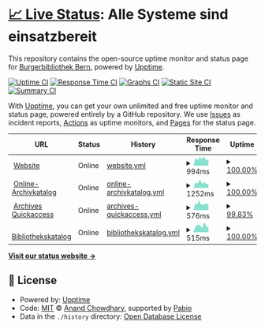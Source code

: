 # [📈 Live Status](https://burgerbibliothek.github.io/upptime): <!--live status--> **Alle Systeme sind einsatzbereit**

This repository contains the open-source uptime monitor and status page for [Burgerbibliothek Bern](https://www.burgerbib.ch), powered by [Upptime](https://github.com/upptime/upptime).

[![Uptime CI](https://github.com/burgerbibliothek/upptime/workflows/Uptime%20CI/badge.svg)](https://github.com/burgerbibliothek/upptime/actions?query=workflow%3A%22Uptime+CI%22)
[![Response Time CI](https://github.com/burgerbibliothek/upptime/workflows/Response%20Time%20CI/badge.svg)](https://github.com/burgerbibliothek/upptime/actions?query=workflow%3A%22Response+Time+CI%22)
[![Graphs CI](https://github.com/burgerbibliothek/upptime/workflows/Graphs%20CI/badge.svg)](https://github.com/burgerbibliothek/upptime/actions?query=workflow%3A%22Graphs+CI%22)
[![Static Site CI](https://github.com/burgerbibliothek/upptime/workflows/Static%20Site%20CI/badge.svg)](https://github.com/burgerbibliothek/upptime/actions?query=workflow%3A%22Static+Site+CI%22)
[![Summary CI](https://github.com/burgerbibliothek/upptime/workflows/Summary%20CI/badge.svg)](https://github.com/burgerbibliothek/upptime/actions?query=workflow%3A%22Summary+CI%22)

With [Upptime](https://upptime.js.org), you can get your own unlimited and free uptime monitor and status page, powered entirely by a GitHub repository. We use [Issues](https://github.com/burgerbibliothek/upptime/issues) as incident reports, [Actions](https://github.com/burgerbibliothek/upptime/actions) as uptime monitors, and [Pages](https://burgerbibliothek.github.io/upptime) for the status page.

<!--start: status pages-->
<!-- This summary is generated by Upptime (https://github.com/upptime/upptime) -->
<!-- Do not edit this manually, your changes will be overwritten -->
<!-- prettier-ignore -->
| URL | Status | History | Response Time | Uptime |
| --- | ------ | ------- | ------------- | ------ |
| <img alt="" src="https://icons.duckduckgo.com/ip3/www.burgerbib.ch.ico" height="13"> [Website](https://www.burgerbib.ch) | Online | [website.yml](https://github.com/burgerbibliothek/upptime/commits/HEAD/history/website.yml) | <details><summary><img alt="Response time graph" src="./graphs/website/response-time-week.png" height="20"> 994ms</summary><br><a href="https://status.burgerbib.ch/history/website"><img alt="Response time 950" src="https://img.shields.io/endpoint?url=https%3A%2F%2Fraw.githubusercontent.com%2Fburgerbibliothek%2Fupptime%2FHEAD%2Fapi%2Fwebsite%2Fresponse-time.json"></a><br><a href="https://status.burgerbib.ch/history/website"><img alt="24-hour response time 1029" src="https://img.shields.io/endpoint?url=https%3A%2F%2Fraw.githubusercontent.com%2Fburgerbibliothek%2Fupptime%2FHEAD%2Fapi%2Fwebsite%2Fresponse-time-day.json"></a><br><a href="https://status.burgerbib.ch/history/website"><img alt="7-day response time 994" src="https://img.shields.io/endpoint?url=https%3A%2F%2Fraw.githubusercontent.com%2Fburgerbibliothek%2Fupptime%2FHEAD%2Fapi%2Fwebsite%2Fresponse-time-week.json"></a><br><a href="https://status.burgerbib.ch/history/website"><img alt="30-day response time 1001" src="https://img.shields.io/endpoint?url=https%3A%2F%2Fraw.githubusercontent.com%2Fburgerbibliothek%2Fupptime%2FHEAD%2Fapi%2Fwebsite%2Fresponse-time-month.json"></a><br><a href="https://status.burgerbib.ch/history/website"><img alt="1-year response time 950" src="https://img.shields.io/endpoint?url=https%3A%2F%2Fraw.githubusercontent.com%2Fburgerbibliothek%2Fupptime%2FHEAD%2Fapi%2Fwebsite%2Fresponse-time-year.json"></a></details> | <details><summary><a href="https://status.burgerbib.ch/history/website">100.00%</a></summary><a href="https://status.burgerbib.ch/history/website"><img alt="All-time uptime 99.99%" src="https://img.shields.io/endpoint?url=https%3A%2F%2Fraw.githubusercontent.com%2Fburgerbibliothek%2Fupptime%2FHEAD%2Fapi%2Fwebsite%2Fuptime.json"></a><br><a href="https://status.burgerbib.ch/history/website"><img alt="24-hour uptime 100.00%" src="https://img.shields.io/endpoint?url=https%3A%2F%2Fraw.githubusercontent.com%2Fburgerbibliothek%2Fupptime%2FHEAD%2Fapi%2Fwebsite%2Fuptime-day.json"></a><br><a href="https://status.burgerbib.ch/history/website"><img alt="7-day uptime 100.00%" src="https://img.shields.io/endpoint?url=https%3A%2F%2Fraw.githubusercontent.com%2Fburgerbibliothek%2Fupptime%2FHEAD%2Fapi%2Fwebsite%2Fuptime-week.json"></a><br><a href="https://status.burgerbib.ch/history/website"><img alt="30-day uptime 100.00%" src="https://img.shields.io/endpoint?url=https%3A%2F%2Fraw.githubusercontent.com%2Fburgerbibliothek%2Fupptime%2FHEAD%2Fapi%2Fwebsite%2Fuptime-month.json"></a><br><a href="https://status.burgerbib.ch/history/website"><img alt="1-year uptime 99.99%" src="https://img.shields.io/endpoint?url=https%3A%2F%2Fraw.githubusercontent.com%2Fburgerbibliothek%2Fupptime%2FHEAD%2Fapi%2Fwebsite%2Fuptime-year.json"></a></details>
| <img alt="" src="https://icons.duckduckgo.com/ip3/katalog.burgerbib.ch.ico" height="13"> [Online-Archivkatalog](https://katalog.burgerbib.ch/detail.aspx?ID=129129) | Online | [online-archivkatalog.yml](https://github.com/burgerbibliothek/upptime/commits/HEAD/history/online-archivkatalog.yml) | <details><summary><img alt="Response time graph" src="./graphs/online-archivkatalog/response-time-week.png" height="20"> 1252ms</summary><br><a href="https://status.burgerbib.ch/history/online-archivkatalog"><img alt="Response time 1752" src="https://img.shields.io/endpoint?url=https%3A%2F%2Fraw.githubusercontent.com%2Fburgerbibliothek%2Fupptime%2FHEAD%2Fapi%2Fonline-archivkatalog%2Fresponse-time.json"></a><br><a href="https://status.burgerbib.ch/history/online-archivkatalog"><img alt="24-hour response time 992" src="https://img.shields.io/endpoint?url=https%3A%2F%2Fraw.githubusercontent.com%2Fburgerbibliothek%2Fupptime%2FHEAD%2Fapi%2Fonline-archivkatalog%2Fresponse-time-day.json"></a><br><a href="https://status.burgerbib.ch/history/online-archivkatalog"><img alt="7-day response time 1252" src="https://img.shields.io/endpoint?url=https%3A%2F%2Fraw.githubusercontent.com%2Fburgerbibliothek%2Fupptime%2FHEAD%2Fapi%2Fonline-archivkatalog%2Fresponse-time-week.json"></a><br><a href="https://status.burgerbib.ch/history/online-archivkatalog"><img alt="30-day response time 1299" src="https://img.shields.io/endpoint?url=https%3A%2F%2Fraw.githubusercontent.com%2Fburgerbibliothek%2Fupptime%2FHEAD%2Fapi%2Fonline-archivkatalog%2Fresponse-time-month.json"></a><br><a href="https://status.burgerbib.ch/history/online-archivkatalog"><img alt="1-year response time 1752" src="https://img.shields.io/endpoint?url=https%3A%2F%2Fraw.githubusercontent.com%2Fburgerbibliothek%2Fupptime%2FHEAD%2Fapi%2Fonline-archivkatalog%2Fresponse-time-year.json"></a></details> | <details><summary><a href="https://status.burgerbib.ch/history/online-archivkatalog">100.00%</a></summary><a href="https://status.burgerbib.ch/history/online-archivkatalog"><img alt="All-time uptime 99.92%" src="https://img.shields.io/endpoint?url=https%3A%2F%2Fraw.githubusercontent.com%2Fburgerbibliothek%2Fupptime%2FHEAD%2Fapi%2Fonline-archivkatalog%2Fuptime.json"></a><br><a href="https://status.burgerbib.ch/history/online-archivkatalog"><img alt="24-hour uptime 100.00%" src="https://img.shields.io/endpoint?url=https%3A%2F%2Fraw.githubusercontent.com%2Fburgerbibliothek%2Fupptime%2FHEAD%2Fapi%2Fonline-archivkatalog%2Fuptime-day.json"></a><br><a href="https://status.burgerbib.ch/history/online-archivkatalog"><img alt="7-day uptime 100.00%" src="https://img.shields.io/endpoint?url=https%3A%2F%2Fraw.githubusercontent.com%2Fburgerbibliothek%2Fupptime%2FHEAD%2Fapi%2Fonline-archivkatalog%2Fuptime-week.json"></a><br><a href="https://status.burgerbib.ch/history/online-archivkatalog"><img alt="30-day uptime 100.00%" src="https://img.shields.io/endpoint?url=https%3A%2F%2Fraw.githubusercontent.com%2Fburgerbibliothek%2Fupptime%2FHEAD%2Fapi%2Fonline-archivkatalog%2Fuptime-month.json"></a><br><a href="https://status.burgerbib.ch/history/online-archivkatalog"><img alt="1-year uptime 99.92%" src="https://img.shields.io/endpoint?url=https%3A%2F%2Fraw.githubusercontent.com%2Fburgerbibliothek%2Fupptime%2FHEAD%2Fapi%2Fonline-archivkatalog%2Fuptime-year.json"></a></details>
| <img alt="" src="https://icons.duckduckgo.com/ip3/www.archives-quickaccess.ch.ico" height="13"> [Archives Quickaccess](https://www.archives-quickaccess.ch/bbb) | Online | [archives-quickaccess.yml](https://github.com/burgerbibliothek/upptime/commits/HEAD/history/archives-quickaccess.yml) | <details><summary><img alt="Response time graph" src="./graphs/archives-quickaccess/response-time-week.png" height="20"> 576ms</summary><br><a href="https://status.burgerbib.ch/history/archives-quickaccess"><img alt="Response time 1061" src="https://img.shields.io/endpoint?url=https%3A%2F%2Fraw.githubusercontent.com%2Fburgerbibliothek%2Fupptime%2FHEAD%2Fapi%2Farchives-quickaccess%2Fresponse-time.json"></a><br><a href="https://status.burgerbib.ch/history/archives-quickaccess"><img alt="24-hour response time 582" src="https://img.shields.io/endpoint?url=https%3A%2F%2Fraw.githubusercontent.com%2Fburgerbibliothek%2Fupptime%2FHEAD%2Fapi%2Farchives-quickaccess%2Fresponse-time-day.json"></a><br><a href="https://status.burgerbib.ch/history/archives-quickaccess"><img alt="7-day response time 576" src="https://img.shields.io/endpoint?url=https%3A%2F%2Fraw.githubusercontent.com%2Fburgerbibliothek%2Fupptime%2FHEAD%2Fapi%2Farchives-quickaccess%2Fresponse-time-week.json"></a><br><a href="https://status.burgerbib.ch/history/archives-quickaccess"><img alt="30-day response time 854" src="https://img.shields.io/endpoint?url=https%3A%2F%2Fraw.githubusercontent.com%2Fburgerbibliothek%2Fupptime%2FHEAD%2Fapi%2Farchives-quickaccess%2Fresponse-time-month.json"></a><br><a href="https://status.burgerbib.ch/history/archives-quickaccess"><img alt="1-year response time 1061" src="https://img.shields.io/endpoint?url=https%3A%2F%2Fraw.githubusercontent.com%2Fburgerbibliothek%2Fupptime%2FHEAD%2Fapi%2Farchives-quickaccess%2Fresponse-time-year.json"></a></details> | <details><summary><a href="https://status.burgerbib.ch/history/archives-quickaccess">99.83%</a></summary><a href="https://status.burgerbib.ch/history/archives-quickaccess"><img alt="All-time uptime 99.90%" src="https://img.shields.io/endpoint?url=https%3A%2F%2Fraw.githubusercontent.com%2Fburgerbibliothek%2Fupptime%2FHEAD%2Fapi%2Farchives-quickaccess%2Fuptime.json"></a><br><a href="https://status.burgerbib.ch/history/archives-quickaccess"><img alt="24-hour uptime 100.00%" src="https://img.shields.io/endpoint?url=https%3A%2F%2Fraw.githubusercontent.com%2Fburgerbibliothek%2Fupptime%2FHEAD%2Fapi%2Farchives-quickaccess%2Fuptime-day.json"></a><br><a href="https://status.burgerbib.ch/history/archives-quickaccess"><img alt="7-day uptime 99.83%" src="https://img.shields.io/endpoint?url=https%3A%2F%2Fraw.githubusercontent.com%2Fburgerbibliothek%2Fupptime%2FHEAD%2Fapi%2Farchives-quickaccess%2Fuptime-week.json"></a><br><a href="https://status.burgerbib.ch/history/archives-quickaccess"><img alt="30-day uptime 99.96%" src="https://img.shields.io/endpoint?url=https%3A%2F%2Fraw.githubusercontent.com%2Fburgerbibliothek%2Fupptime%2FHEAD%2Fapi%2Farchives-quickaccess%2Fuptime-month.json"></a><br><a href="https://status.burgerbib.ch/history/archives-quickaccess"><img alt="1-year uptime 99.90%" src="https://img.shields.io/endpoint?url=https%3A%2F%2Fraw.githubusercontent.com%2Fburgerbibliothek%2Fupptime%2FHEAD%2Fapi%2Farchives-quickaccess%2Fuptime-year.json"></a></details>
| <img alt="" src="https://icons.duckduckgo.com/ip3/slsp-bsb.primo.exlibrisgroup.com.ico" height="13"> [Bibliothekskatalog](https://slsp-bsb.primo.exlibrisgroup.com/discovery/search?vid=41SLSP_RBE:VU1) | Online | [bibliothekskatalog.yml](https://github.com/burgerbibliothek/upptime/commits/HEAD/history/bibliothekskatalog.yml) | <details><summary><img alt="Response time graph" src="./graphs/bibliothekskatalog/response-time-week.png" height="20"> 515ms</summary><br><a href="https://status.burgerbib.ch/history/bibliothekskatalog"><img alt="Response time 586" src="https://img.shields.io/endpoint?url=https%3A%2F%2Fraw.githubusercontent.com%2Fburgerbibliothek%2Fupptime%2FHEAD%2Fapi%2Fbibliothekskatalog%2Fresponse-time.json"></a><br><a href="https://status.burgerbib.ch/history/bibliothekskatalog"><img alt="24-hour response time 424" src="https://img.shields.io/endpoint?url=https%3A%2F%2Fraw.githubusercontent.com%2Fburgerbibliothek%2Fupptime%2FHEAD%2Fapi%2Fbibliothekskatalog%2Fresponse-time-day.json"></a><br><a href="https://status.burgerbib.ch/history/bibliothekskatalog"><img alt="7-day response time 515" src="https://img.shields.io/endpoint?url=https%3A%2F%2Fraw.githubusercontent.com%2Fburgerbibliothek%2Fupptime%2FHEAD%2Fapi%2Fbibliothekskatalog%2Fresponse-time-week.json"></a><br><a href="https://status.burgerbib.ch/history/bibliothekskatalog"><img alt="30-day response time 621" src="https://img.shields.io/endpoint?url=https%3A%2F%2Fraw.githubusercontent.com%2Fburgerbibliothek%2Fupptime%2FHEAD%2Fapi%2Fbibliothekskatalog%2Fresponse-time-month.json"></a><br><a href="https://status.burgerbib.ch/history/bibliothekskatalog"><img alt="1-year response time 586" src="https://img.shields.io/endpoint?url=https%3A%2F%2Fraw.githubusercontent.com%2Fburgerbibliothek%2Fupptime%2FHEAD%2Fapi%2Fbibliothekskatalog%2Fresponse-time-year.json"></a></details> | <details><summary><a href="https://status.burgerbib.ch/history/bibliothekskatalog">100.00%</a></summary><a href="https://status.burgerbib.ch/history/bibliothekskatalog"><img alt="All-time uptime 99.99%" src="https://img.shields.io/endpoint?url=https%3A%2F%2Fraw.githubusercontent.com%2Fburgerbibliothek%2Fupptime%2FHEAD%2Fapi%2Fbibliothekskatalog%2Fuptime.json"></a><br><a href="https://status.burgerbib.ch/history/bibliothekskatalog"><img alt="24-hour uptime 100.00%" src="https://img.shields.io/endpoint?url=https%3A%2F%2Fraw.githubusercontent.com%2Fburgerbibliothek%2Fupptime%2FHEAD%2Fapi%2Fbibliothekskatalog%2Fuptime-day.json"></a><br><a href="https://status.burgerbib.ch/history/bibliothekskatalog"><img alt="7-day uptime 100.00%" src="https://img.shields.io/endpoint?url=https%3A%2F%2Fraw.githubusercontent.com%2Fburgerbibliothek%2Fupptime%2FHEAD%2Fapi%2Fbibliothekskatalog%2Fuptime-week.json"></a><br><a href="https://status.burgerbib.ch/history/bibliothekskatalog"><img alt="30-day uptime 100.00%" src="https://img.shields.io/endpoint?url=https%3A%2F%2Fraw.githubusercontent.com%2Fburgerbibliothek%2Fupptime%2FHEAD%2Fapi%2Fbibliothekskatalog%2Fuptime-month.json"></a><br><a href="https://status.burgerbib.ch/history/bibliothekskatalog"><img alt="1-year uptime 99.99%" src="https://img.shields.io/endpoint?url=https%3A%2F%2Fraw.githubusercontent.com%2Fburgerbibliothek%2Fupptime%2FHEAD%2Fapi%2Fbibliothekskatalog%2Fuptime-year.json"></a></details>

<!--end: status pages-->

[**Visit our status website →**](https://burgerbibliothek.github.io/upptime)

## 📄 License

- Powered by: [Upptime](https://github.com/upptime/upptime)
- Code: [MIT](./LICENSE) © [Anand Chowdhary](https://anandchowdhary.com), supported by [Pabio](https://pabio.com)
- Data in the `./history` directory: [Open Database License](https://opendatacommons.org/licenses/odbl/1-0/)
